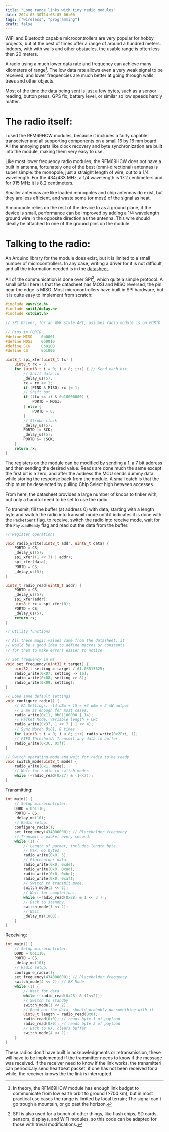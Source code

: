 ```yaml
---
title: "Long range links with tiny radio modules"
date: 2024-03-30T14:08:05-06:00
tags: ["wireless", "programming"]
draft: false
---
```


WiFi and Bluetooth capable microcontrollers are very popular for hobby projects, but at the best of times offer a range of around a hundred meters.
Indoors, with with walls and other obstacles, the usable range is often less then 20 meters.

A radio using a much lower data rate and frequency can achieve many kilometers of range[^range].
The low data rate allows even a very weak signal to be received, and lower frequencies are much better at going through walls, trees and other objects.

Most of the time the data being sent is just a few bytes, such as a sensor reading, button press, GPS fix, battery level, or similar so low speeds hardly matter.

# The radio itself:

I used the RFM69HCW modules, because it includes a fairly capable transceiver and all supporting components on a small 16 by 16 mm board.
All the annoying parts like clock recovery and byte synchronization are built into the module, making them very easy to use.

Like most lower frequency radio modules, the RFM69HCW does not have a built in antenna, fortunately one of the best (omni-directional) antennas is super simple:
the monopole, just a straight length of wire, cut to a 1/4 wavelength.
For the 434/433 MHz, a 1/4 wavelength is 17.2 centimeters and for 915 MHz it is 8.2 centimeters.

Smaller antennas are like loaded monopoles and chip antennas do exist, but they are less efficient, and waste some (or most) of the signal as heat.

A monopole relies on the rest of the device to as a ground plane, if the device is small, performance can be improved by adding a 1/4 wavelength ground wire in the opposite direction as the antenna.
This wire should ideally be attached to one of the ground pins on the module.

# Talking to the radio:

An Arduino library for the module does exist, but it is limited to a small number of microcontrollers.
In any case, writing a driver for it is not difficult, and all the information needed is in the [datasheet](https://www.mouser.com/datasheet/2/813/RFM69HCW_V1_1-2490219.pdf).

All of the communication is done over SPI[^spi], which quite a simple protocol.
A small pitfall here is that the datasheet has MOSI and MISO reversed, the pin near the edge is MISO.
Most microcontrollers have built in SPI hardware, but it is quite easy to implement from scratch:

```c
#include <avr/io.h>
#include <util/delay.h>
#include <stdint.h>

// SPI Driver, for an AVR style API, assumes radio module is on PORTD

// Pins in PORTD
#define MISO    0b0001
#define MOSI    0b0010
#define SCK     0b0100
#define CS      0b1000

uint8_t spi_xfer(uint8_t tx) {
	uint8_t rx = 0;
	for (uint8_t i = 0; i < 8; i++) { // Send each bit
		// Shift data in
		_delay_us(5);
		rx = rx << 1;
		if (PIND & MISO) rx |= 1;
		// Shift out
		if ((tx << i) & 0b10000000) {
			PORTD = MOSI;
		} else {
			PORTD = 0;
		}
		// Strobe clock
		_delay_us(5);
		PORTD |= SCK;
		_delay_us(5);
		PORTD &= !SCK;
	}
	return rx;
}
```

The registers on the module can be modified by sending a 1, a 7 bit address and then sending the desired value.
Reads are done much the same except the first bit is a zero, and after the address the MCU sends dummy data while storing the response back from the module.
A small catch is that the chip must be deselected by pulling Chip Select high between accesses.

From here, the datasheet provides a large number of knobs to tinker with, but only a handful need to be set to use the radio.

To transmit, fill the buffer (at address 0) with data, starting with a length byte and switch the radio into transmit mode until it indicates it is done with the `PacketSent` flag.
to receive, switch the radio into receive mode, wait for the `PayloadReady` flag and read out the data from the buffer.

```c
// Register operations

void radio_write(uint8_t addr, uint8_t data) {
	PORTD = CS;
	_delay_us(5);
	spi_xfer((1 << 7) | addr);
	spi_xfer(data);
	PORTD = CS;
	_delay_us(5);
}

uint8_t radio_read(uint8_t addr) {
	PORTD = CS;
	_delay_us(5);
	spi_xfer(addr);
	uint8_t rx = spi_xfer(0);
	PORTD = CS;
	_delay_us(5);
	return rx;
}
```

```c
// Utility functions

// All these magic values came from the datasheet, it
// would be a good idea to define macros or constants
// for them to make errors easier to notice.

// Set frequency in Hz
void set_frequency(uint32_t target) { 
	uint32_t setting = target / 61.03515625;
	radio_write(0x07, setting >> 16);
	radio_write(0x08, setting >> 8);
	radio_write(0x09, setting);
}

// Load sane default settings
void configure_radio() {
	// PA Settings: -14 dBm + 15 = +3 dBm = 2 mW output
	// 2 mW is enough for most cases.
	radio_write(0x11, 0b01100000 | 14);
	// Packet Mode: Variable length + CRC
	radio_write(0x37, 1 << 7 | 1 << 4);
	// Sync Word: 0x01, 8 times
	for (uint8_t i = 0; i < 8; i++) radio_write(0x2F+i, 1);
	// FIFO Threshold: Transmit any data in buffer
	radio_write(0x3C, 0xff);
}

// Switch operating mode and wait for radio to be ready
void switch_mode(uint8_t mode) {
	radio_write(0x1, mode);
	// Wait for radio to switch modes
	while (~radio_read(0x27) & (1<<7));
}
```

Transmitting:

```c
int main() {
	// Setup microcontroler.
	DDRD = 0b1110;
	PORTD = CS;
	_delay_ms(10);
	// Radio setup.
	configure_radio();
	set_frequency(434000000); // Placeholder frequency
	// Transmit a packet every second.
	while (1) {
		// Length of packet, includes length byte.
		// Max: 66 bytes.
		radio_write(0x0, 5);
		// Placeholder data.
		radio_write(0x0, 0xde);
		radio_write(0x0, 0xad);
		radio_write(0x0, 0xbe);
		radio_write(0x0, 0xaf);
		// Switch to transmit mode.
		switch_mode(3 << 2);
		// Wait for completion...
		while (~radio_read(0x28) & 1 << 3 ) ;
		// Back to standby.
		switch_mode(1 << 2);
		// Wait.
		_delay_ms(1000);
	}
}
```

Receiving:

```c
int main() {
	// Setup microcontroler.
	DDRD = 0b1110;
	PORTD = CS;
	_delay_ms(10);
	// Radio setup.
	configure_radio();
	set_frequency(434000000); // Placeholder frequency
	switch_mode(4 << 2); // RX Mode
	while (1) {
		// Wait for data
		while (~radio_read(0x28) & (1<<2));
		// Switch to standby
		switch_mode(1 << 2);
		// Read out the data, should probobly do something with it
		uint8_t length = radio_read(0x0);
		radio_read(0x0); // reads byte 1 of payload
		radio_read(0x0); // reads byte 2 of payload
		// Back to RX, clears buffer
		switch_mode(4 << 2);
	}
}
```

These radios don't have built in acknowledgments or retransmission, these will have to be implemented if the transmitter needs to know if the message was received.
If the receiver need to know if the link works, the transmitteri can periodicaly send heartbeat packet, if one has not been received for a while, the receiver knows the the link is interrupted. 


[^range]: In theory, the RFM69HCW module has enough link budget to communicate from low earth orbit to ground (>700 km), but in most practical use cases the range is limited by local terrain; The signal can't go trough a mountain, or go past the horizon. 

[^spi]: SPI is also used for a bunch of other things, like flash chips, SD cards, sensors, displays, and WiFi modules, so this code can be adapted for those with trivial modifications.
